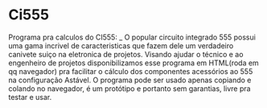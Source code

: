 # Ci555
 Programa pra calculos do CI555:
_ O popular circuito integrado 555 possui uma gama incrivel de caracteristicas que fazem dele um verdadeiro canivete suiço na eletronica de projetos.
 Visando ajudar o técnico e ao engenheiro de projetos disponibilizamos esse programa em HTML(roda em qq navegador) pra facilitar o cálculo dos componentes acessórios ao 555 na configuração Astável.
 O programa pode ser usado apenas copiando e colando no navegador, é um protótipo e portanto sem garantias, livre pra testar e usar.
